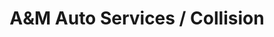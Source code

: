 ---
title: "A&M Auto Services / Collision"
url: /guelph/aundm-auto-services-collision/
shop: Autowerkstatt
---